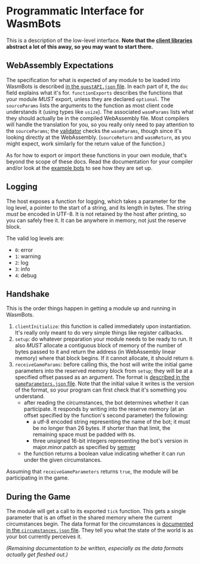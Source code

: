 # Programmatic Interface for WasmBots

This is a description of the low-level interface. **Note that the [client libraries](../libraries/) abstract a lot of this away, so you may want to start there.** 

## WebAssembly Expectations

The specification for what is expected of any module to be loaded into WasmBots is described [in the `guestAPI.json` file](../engine/rsc/data/guestAPI.json). In each part of it, the `doc` field explains what it's for. `functionExports` describes the functions that your module _MUST_ export, unless they are declared `optional`. The `sourceParams` lists the arguments to the function as most client code understands it (using types like `usize`). The associated `wasmParams` lists what they should actually be in the compiled WebAssembly file. Most compilers will handle the translation for you, so you really only need to pay attention to the `sourceParams`; the [validator](../validator/) checks the `wasmParams`, though since it's looking directly at the WebAssembly. (`sourceReturn` and `wasmReturn`, as you might expect, work similarly for the return value of the function.) 

As for how to export or import these functions in your own module, that's beyond the scope of these docs. Read the documentation for your compiler and/or look at the [example bots](../example_bots_src/) to see how they are set up. 

## Logging

The host exposes a function for logging, which takes a parameter for the log level, a pointer to the start of a string, and its length in bytes. The string _must_ be encoded in UTF-8. It is not retained by the host after printing, so you can safely free it. It can be anywhere in memory, not just the reserve block. 

The valid log levels are: 
* `0`: error
* `1`: warning
* `2`: log
* `3`: info
* `4`: debug

## Handshake

This is the order things happen in getting a module up and running in WasmBots. 

1. `clientInitialize`: this function is called immediately upon instantiation. It's really only meant to do very simple things like register callbacks. 
2. `setup`: do whatever preparation your module needs to be ready to run. It also _MUST_ allocate a contiguous block of memory of the number of bytes passed to it and return the address (in WebAssembly linear memory) where that block begins. If it cannot allocate, it should return `0`. 
3. `receiveGameParams`: before calling this, the host will write the initial game parameters into the reserved memory block from `setup`; they will be at a specified offset passed as an argument. The format is [described in the `gameParameters.json` file](../engine/rsc/data/gameParameters.json). Note that the initial value it writes is the version of the format, so your program can first check that it's something you understand. 
    * after reading the circumstances, the bot determines whether it can participate. It responds by writing into the reserve memory (at an offset specified by the function's second parameter) the following:
      * a utf-8 encoded string representing the name of the bot; it must be no longer than 26 bytes. If shorter than that limit, the remaining space must be padded with `0`s. 
      * three unsigned 16-bit integers representing the bot's version in major.minor.patch as specified by [semver](https://semver.org)
    * the function returns a boolean value indicating whether it can run under the given circumstances.

Assuming that `receiveGameParameters` returns `true`, the module will be participating in the game. 

## During the Game

The module will get a call to its exported `tick` function. This gets a single parameter that is an offset in the shared memory where the current circumstances begin. The data format for the circumstances is [documented in the `circumstances.json` file](../engine/rsc/data/circumstances.json). They tell you what the state of the world is as your bot currently perceives it. 

_(Remaining documentation to be written, especially as the data formats actually get fleshed out.)_
